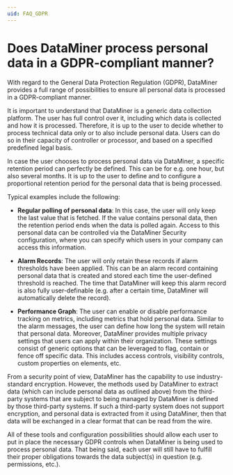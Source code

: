 ```yaml
---
uid: FAQ_GDPR
---
```


# Does DataMiner process personal data in a GDPR-compliant manner?

With regard to the General Data Protection Regulation (GDPR), DataMiner provides a full range of possibilities to ensure all personal data is processed in a GDPR-compliant manner.

It is important to understand that DataMiner is a generic data collection platform. The user has full control over it, including which data is collected and how it is processed. Therefore, it is up to the user to decide whether to process technical data only or to also include personal data. Users can do so in their capacity of controller or processor, and based on a specified predefined legal basis.

In case the user chooses to process personal data via DataMiner, a specific retention period can perfectly be defined. This can be for e.g. one hour, but also several months. It is up to the user to define and to configure a proportional retention period for the personal data that is being processed.

Typical examples include the following:

- **Regular polling of personal data**: In this case, the user will only keep the last value that is fetched. If the value contains personal data, then the retention period ends when the data is polled again. Access to this personal data can be controlled via the DataMiner Security configuration, where you can specify which users in your company can access this information.

- **Alarm Records**: The user will only retain these records if alarm thresholds have been applied. This can be an alarm record containing personal data that is created and stored each time the user-defined threshold is reached. The time that DataMiner will keep this alarm record is also fully user-definable (e.g. after a certain time, DataMiner will automatically delete the record).

- **Performance Graph**: The user can enable or disable performance tracking on metrics, including metrics that hold personal data. Similar to the alarm messages, the user can define how long the system will retain that personal data. Moreover, DataMiner provides multiple privacy settings that users can apply within their organization. These settings consist of generic options that can be leveraged to flag, contain or fence off specific data. This includes access controls, visibility controls, custom properties on elements, etc.

From a security point of view, DataMiner has the capability to use industry-standard encryption. However, the methods used by DataMiner to extract data (which can include personal data as outlined above) from the third-party systems that are subject to being managed by DataMiner is defined by those third-party systems. If such a third-party system does not support encryption, and personal data is extracted from it using DataMiner, then that data will be exchanged in a clear format that can be read from the wire.

All of these tools and configuration possibilities should allow each user to put in place the necessary GDPR controls when DataMiner is being used to process personal data. That being said, each user will still have to fulfill their proper obligations towards the data subject(s) in question (e.g. permissions, etc.).
